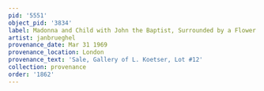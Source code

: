 ```yaml
---
pid: '5551'
object_pid: '3834'
label: Madonna and Child with John the Baptist, Surrounded by a Flower Garland (London)
artist: janbrueghel
provenance_date: Mar 31 1969
provenance_location: London
provenance_text: 'Sale, Gallery of L. Koetser, Lot #12'
collection: provenance
order: '1862'
---
```

